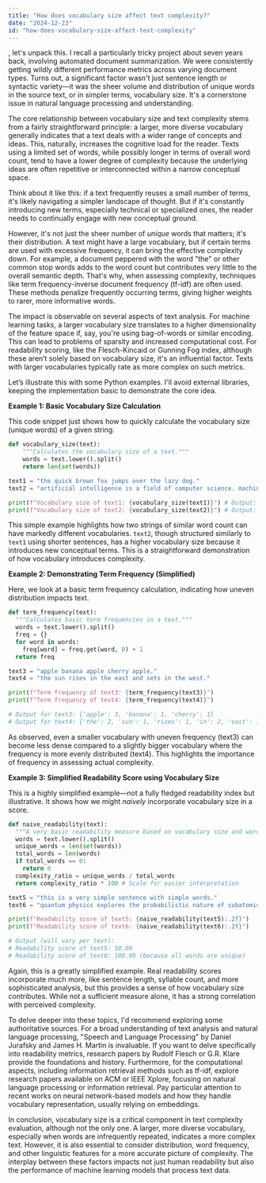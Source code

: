 ```yaml
---
title: "How does vocabulary size affect text complexity?"
date: "2024-12-23"
id: "how-does-vocabulary-size-affect-text-complexity"
---
```


, let's unpack this. I recall a particularly tricky project about seven years back, involving automated document summarization. We were consistently getting wildly different performance metrics across varying document types. Turns out, a significant factor wasn't just sentence length or syntactic variety—it was the sheer volume and distribution of unique words in the source text, or in simpler terms, vocabulary size. It's a cornerstone issue in natural language processing and understanding.

The core relationship between vocabulary size and text complexity stems from a fairly straightforward principle: a larger, more diverse vocabulary generally indicates that a text deals with a wider range of concepts and ideas. This, naturally, increases the cognitive load for the reader. Texts using a limited set of words, while possibly longer in terms of overall word count, tend to have a lower degree of complexity because the underlying ideas are often repetitive or interconnected within a narrow conceptual space.

Think about it like this: if a text frequently reuses a small number of terms, it's likely navigating a simpler landscape of thought. But if it's constantly introducing new terms, especially technical or specialized ones, the reader needs to continually engage with new conceptual ground.

However, it's not just the sheer number of *unique* words that matters; it's their distribution. A text might have a large vocabulary, but if certain terms are used with excessive frequency, it can bring the effective complexity down. For example, a document peppered with the word "the" or other common stop words adds to the word count but contributes very little to the overall semantic depth. That's why, when assessing complexity, techniques like term frequency-inverse document frequency (tf-idf) are often used. These methods penalize frequently occurring terms, giving higher weights to rarer, more informative words.

The impact is observable on several aspects of text analysis. For machine learning tasks, a larger vocabulary size translates to a higher dimensionality of the feature space if, say, you're using bag-of-words or similar encoding. This can lead to problems of sparsity and increased computational cost. For readability scoring, like the Flesch-Kincaid or Gunning Fog index, although these aren’t solely based on vocabulary size, it's an influential factor. Texts with larger vocabularies typically rate as more complex on such metrics.

Let’s illustrate this with some Python examples. I'll avoid external libraries, keeping the implementation basic to demonstrate the core idea.

**Example 1: Basic Vocabulary Size Calculation**

This code snippet just shows how to quickly calculate the vocabulary size (unique words) of a given string.

```python
def vocabulary_size(text):
    """Calculates the vocabulary size of a text."""
    words = text.lower().split()
    return len(set(words))

text1 = "the quick brown fox jumps over the lazy dog."
text2 = "artificial intelligence is a field of computer science. machine learning is a subfield of artificial intelligence. deep learning is a subset of machine learning."

print(f"Vocabulary size of text1: {vocabulary_size(text1)}") # Output: 8
print(f"Vocabulary size of text2: {vocabulary_size(text2)}") # Output: 13
```

This simple example highlights how two strings of similar word count can have markedly different vocabularies. `text2`, though structured similarly to `text1` using shorter sentences, has a higher vocabulary size because it introduces new conceptual terms. This is a straightforward demonstration of how vocabulary introduces complexity.

**Example 2: Demonstrating Term Frequency (Simplified)**

Here, we look at a basic term frequency calculation, indicating how uneven distribution impacts text.

```python
def term_frequency(text):
  """Calculates basic term frequencies in a text."""
  words = text.lower().split()
  freq = {}
  for word in words:
    freq[word] = freq.get(word, 0) + 1
  return freq

text3 = "apple banana apple cherry apple."
text4 = "the sun rises in the east and sets in the west."

print(f"Term frequency of text3: {term_frequency(text3)}")
print(f"Term frequency of text4: {term_frequency(text4)}")

# Output for text3: {'apple': 3, 'banana': 1, 'cherry': 1}
# Output for text4: {'the': 2, 'sun': 1, 'rises': 1, 'in': 2, 'east': 1, 'and': 1, 'sets': 1, 'west': 1}
```

As observed, even a smaller vocabulary with uneven frequency (text3) can become less dense compared to a slightly bigger vocabulary where the frequency is more evenly distributed (text4). This highlights the importance of frequency in assessing actual complexity.

**Example 3: Simplified Readability Score using Vocabulary Size**

This is a highly simplified example—not a fully fledged readability index but illustrative. It shows how we might *naively* incorporate vocabulary size in a score.

```python
def naive_readability(text):
  """A very basic readability measure based on vocabulary size and word count."""
  words = text.lower().split()
  unique_words = len(set(words))
  total_words = len(words)
  if total_words == 0:
    return 0
  complexity_ratio = unique_words / total_words
  return complexity_ratio * 100 # Scale for easier interpretation

text5 = "this is a very simple sentence with simple words."
text6 = "quantum physics explores the probabilistic nature of subatomic particles."

print(f"Readability score of text5: {naive_readability(text5):.2f}")
print(f"Readability score of text6: {naive_readability(text6):.2f}")

# Output (will vary per text):
# Readability score of text5: 50.00
# Readability score of text6: 100.00 (because all words are unique)
```

Again, this is a greatly simplified example. Real readability scores incorporate much more, like sentence length, syllable count, and more sophisticated analysis, but this provides a sense of how vocabulary size contributes. While not a sufficient measure alone, it has a strong correlation with perceived complexity.

To delve deeper into these topics, I'd recommend exploring some authoritative sources. For a broad understanding of text analysis and natural language processing, "Speech and Language Processing" by Daniel Jurafsky and James H. Martin is invaluable. If you want to delve specifically into readability metrics, research papers by Rudolf Flesch or G.R. Klare provide the foundations and history. Furthermore, for the computational aspects, including information retrieval methods such as tf-idf, explore research papers available on ACM or IEEE Xplore, focusing on natural language processing or information retrieval. Pay particular attention to recent works on neural network-based models and how they handle vocabulary representation, usually relying on embeddings.

In conclusion, vocabulary size is a critical component in text complexity evaluation, although not the only one. A larger, more diverse vocabulary, especially when words are infrequently repeated, indicates a more complex text. However, it is also essential to consider distribution, word frequency, and other linguistic features for a more accurate picture of complexity. The interplay between these factors impacts not just human readability but also the performance of machine learning models that process text data.

